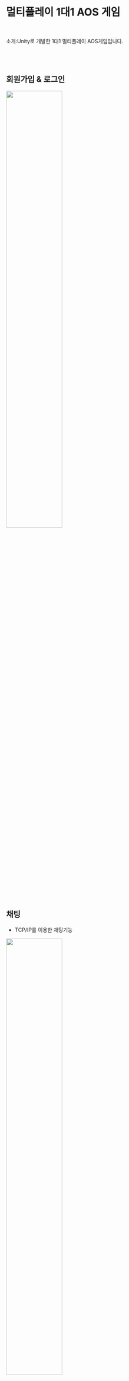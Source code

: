 # 멀티플레이 1대1 AOS 게임

<br>

소개:Unity로 개발한 1대1 멀티플레이 AOS게임입니다.

<br>
<br>

## 회원가입 & 로그인
<img src="images/register_login.gif" width="55%" height="55%">
<br><br><br>

## 채팅
+ TCP/IP를 이용한 채팅기능
<img src="images/Chat.gif" width="55%" height="55%">


<br><br>

## 캐릭터 선택
<img src="images/%EC%BA%90%EB%A6%AD%EC%84%A0%ED%83%9D.gif" width="55%" height="55%">

<br><br>

## 플레이어간 전투
+ 공격버튼 입력시 공격범위 안의 대상을 추적하여 공격
<img src="images/PlayerBattle.gif" width="55%" height="55%">

<br><br>

## 몬스터 사냥
+ 몬스터의 공격범위에 들어오면 대상을 추적하여 공격
<img src="images/%EB%AA%AC%EC%8A%A4%ED%84%B0%EC%82%AC%EB%83%A5.gif" width="55%" height="55%">

<br><br>

## 포탑 파괴
+ 공격버튼 입력시 공격범위 안의 대상을 추적하여 공격
<img src="images/towar.gif" width="55%" height="55%">

